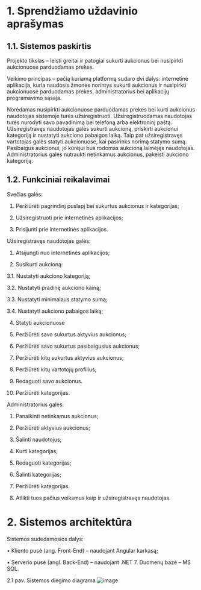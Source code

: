 # 1.	Sprendžiamo uždavinio aprašymas

## 1.1. Sistemos paskirtis

Projekto tikslas – leisti greitai ir patogiai sukurti aukcionus bei nusipirkti aukcionuose parduodamas prekes.

Veikimo principas – pačią kuriamą platformą sudaro dvi dalys: internetinė aplikacija, kuria naudosis žmonės norintys sukurti aukcionus ir nusipirkti aukcionuose parduodamas prekes, administratorius bei aplikacijų programavimo sąsaja.

Norėdamas nusipirkti aukcionuose parduodamas prekes bei kurti aukcionus naudotojas sistemoje turės užsiregistruoti. Užsiregistruodamas naudotojas turės nurodyti savo pavadinimą bei telefoną arba elektroninį paštą. Užsiregistravęs naudotojas galės sukurti aukcioną, priskirti aukcionui kategoriją ir nustatyti aukciono pabaigos laiką. Taip pat užsiregistravęs vartotojas galės statyti aukcionuose, kai pasirinks norimą statymo sumą. Pasibaigus aukcionui, jo kūrėjui bus rodomas aukcioną laimėjęs naudotojas. Administratorius galės nutraukti netinkamus aukcionus, pakeisti aukciono kategoriją.

## 1.2. Funkciniai reikalavimai

Svečias galės:

1.	Peržiūrėti pagrindinį puslapį bei sukurtus aukcionus ir kategorijas;

2.	Užsiregistruoti prie internetinės aplikacijos;

3.	Prisijunti prie internetinės aplikacijos.


Užsiregistravęs naudotojas galės:

1.	Atsijungti nuo internetinės aplikacijos;

2.	Susikurti aukcioną:

3.1.	Nustatyti aukciono kategoriją;

3.2.	Nustatyti pradinę aukciono kainą;

3.3.	Nustatyti minimalaus statymo sumą;

3.4.	Nustatyti aukciono pabaigos laiką;

4.	Statyti aukcionuose

5.	Peržiūrėti savo sukurtus aktyvius aukcionus;

6.	Peržiūrėti savo sukurtus pasibaigusius aukcionus;

7.	Peržiūrėti kitų sukurtus aktyvius aukcionus;

8.	Peržiūrėti kitų vartotojų profilius;
   
9.	Redaguoti savo aukcionus.
    
10.	Peržiūrėti kategorijas.
 
Administratorius galės:

1.	Panaikinti netinkamus aukcionus;

2.	Peržiūrėti aktyvius aukcionus;

3.	Šalinti naudotojus;

4.	Kurti kategorijas;
   
5.	Redaguoti kategorijas;
   
6.	Šalinti kategorijas;
   
7.	Peržiūrėti kategorijas.
   
8.	Atlikti tuos pačius veiksmus kaip ir užsiregistravęs naudotojas.


# 2.	Sistemos architektūra

Sistemos sudedamosios dalys:

•	Kliento pusė (ang. Front-End) – naudojant Angular karkasą;

•	Serverio pusė (angl. Back-End) – naudojant .NET 7. Duomenų bazė – MS SQL.

2.1 pav. Sistemos diegimo diagrama
![image](https://github.com/GintarasBeskajev/Auction_Finder/assets/100523608/8925cabd-8643-4797-bd77-8b94c14c88c4)








